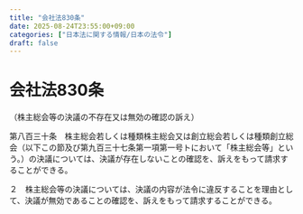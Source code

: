 ```yaml
---
title: "会社法830条"
date: 2025-08-24T23:55:00+09:00
categories: ["日本法に関する情報/日本の法令"]
draft: false
---
```


# 会社法830条

（株主総会等の決議の不存在又は無効の確認の訴え）

第八百三十条　株主総会若しくは種類株主総会又は創立総会若しくは種類創立総会（以下この節及び第九百三十七条第一項第一号トにおいて「株主総会等」という。）の決議については、決議が存在しないことの確認を、訴えをもって請求することができる。

２　株主総会等の決議については、決議の内容が法令に違反することを理由として、決議が無効であることの確認を、訴えをもって請求することができる。

